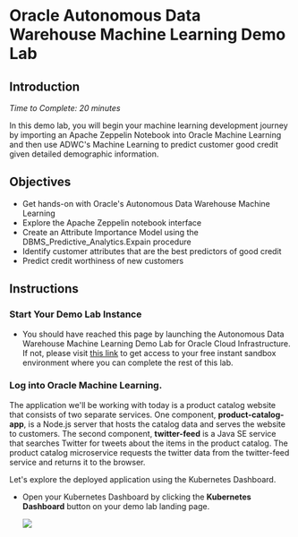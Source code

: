 # Oracle Autonomous Data Warehouse Machine Learning Demo Lab

## Introduction
_Time to Complete: 20 minutes_

  In this demo lab, you will begin your machine learning development journey by importing an Apache Zeppelin Notebook into Oracle Machine Learning and then use ADWC's Machine Learning to predict customer good credit given detailed demographic information.

## Objectives

- Get hands-on with Oracle's Autonomous Data Warehouse Machine Learning
- Explore the Apache Zeppelin notebook interface
- Create an Attribute Importance Model using the DBMS_Predictive_Analytics.Expain procedure
- Identify customer attributes that are the best predictors of good credit
- Predict credit worthiness of new customers

## Instructions

### Start Your Demo Lab Instance

- You should have reached this page by launching the Autonomous Data Warehouse Machine Learning Demo Lab for Oracle Cloud Infrastructure. If not, please visit [this link](#) to get access to your free instant sandbox environment where you can complete the rest of this lab.

### Log into Oracle Machine Learning.

The application we'll be working with today is a product catalog website that consists of two separate services. One component, **product-catalog-app**, is a Node.js server that hosts the catalog data and serves the website to customers. The second component, **twitter-feed** is a Java SE service that searches Twitter for tweets about the items in the product catalog. The product catalog microservice requests the twitter data from the twitter-feed service and returns it to the browser.

Let's explore the deployed application using the Kubernetes Dashboard.

- Open your Kubernetes Dashboard by clicking the **Kubernetes Dashboard** button on your demo lab landing page.

  ![](images/4-1.png)

